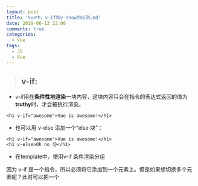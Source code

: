 ```yaml
---
layout: post
title: 'Vue中，v-if和v-show的区别.md'
date: 2019-06-13 22:00
comments: true
categories:
  - Vue
tags:
  - JS
  - Vue
---
```


> ## v-if: 

- v-if用在**条件性地渲染**一块内容，这块内容只会在指令的表达式返回的值为**truthy**时，才会被执行渲染。

```
<h1 v-if="awesome">Vue is awesome!</h1>
```

<!-- more -->

- 也可以用 v-else 添加一个“else 块”：

```
<h1 v-if="awesome">Vue is awesome!</h1>
<h1 v-else>Oh no 😢</h1>
```

- 在template中，使用v-if 条件渲染分组

因为 v-if 是一个指令，所以必须将它添加到一个元素上。但是如果想切换多个元素呢？此时可以把一个 <template> 元素当做不可见的包裹元素，并在上面使用 v-if。最终的渲染结果将不包含 <template> 元素

```
<template v-if="ok">
  <h1>Title</h1>
  <p>Paragraph 1</p>
  <p>Paragraph 2</p>
</template>
```

## v-else、v-else-if

```
<div v-if="type === 'A'">
  A
</div>
<div v-else-if="type === 'B'">
  B
</div>
<div v-else-if="type === 'C'">
  C
</div>
<div v-else>
  Not A/B/C
</div>
```

- v-else，v-else-if 也必须紧跟在带 v-if 或者 v-else-if 的元素之后。

- 用 key 管理可复用的元素：Vue 会尽可能高效地渲染元素，通常会复用已有元素而不是从头开始渲染。这么做除了使 Vue 变得非常快之外，还有其它一些好处。例如，如果你允许用户在不同的登录方式之间切换：

```
<template v-if="loginType === 'username'">
  <label>Username</label>
  <input placeholder="Enter your username">
</template>
<template v-else>
  <label>Email</label>
  <input placeholder="Enter your email address">
</template>
```

- 那么在上面的代码中切换 loginType 将不会清除用户已经输入的内容。因为两个模板使用了相同的元素，`<input>`不会被替换掉——仅仅是替换了它的placeholder。

- Vue提供了一种方式来表达“这两个元素是完全独立的，不要复用它们”。只需添加一个具有唯一值的**key**属性即可：

```
<template v-if="loginType === 'username'">
  <label>Username</label>
  <input placeholder="Enter your username" key="username-input">
</template>
<template v-else>
  <label>Email</label>
  <input placeholder="Enter your email address" key="email-input">
</template>
```

- 现在，每次切换时，输入框都将被重新渲染。

- 注意，<label> 元素仍然会被高效地复用，因为它们没有添加 key 属性。

## v-show

- 另一个用于根据条件展示元素的选项是**v-show**指令。用法大致一样：

```
<h1 v-show="ok">Hello!</h1>
```

不同的是带有**v-show**的元素始终会被渲染并保留在**DOM**中。**v-show**只是简单地切换元素的CSS属性**display**。

注意：**v-show**不支持`<template>`元素，也不支持**v-else**。

## v-if vs v-show

- **v-if**是“真正”的条件渲染，因为它会确保在切换过程中条件块内的事件监听器和子组件适当地被销毁和重建。

- **v-if**也是惰性的：如果在初始渲染时条件为假，则什么也不做——直到条件第一次变为真时，才会开始渲染条件块。

- 相比之下，**v-show**就简单得多——不管初始条件是什么，元素总是会被渲染，并且只是简单地基于CSS进行切换。

- 一般来说**v-if**有更高的切换开销，而**v-show**有更高的初始渲染开销。因此，如果需要非常频繁地切换，则使用**v-show**较好；如果在运行时条件很少改变，则使用**v-if**较好。
